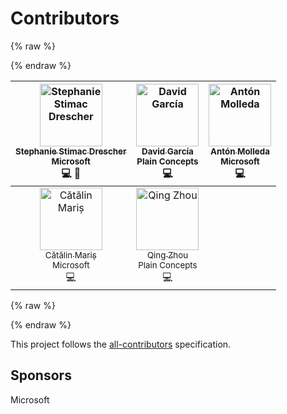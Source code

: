 # Contributors

<!-- markdownlint-disable MD033 -->
{% raw %}
<div class="section contributors">
{% endraw %}

| [<img src="https://avatars.githubusercontent.com/ststimac?s=100" width="100" alt="Stephanie Stimac Drescher"><br><sub>Stephanie Stimac Drescher</sub>](https://github.com/ststimac)<br><sub>Microsoft</sub><br>💻 🎨 | [<img src="https://avatars.githubusercontent.com/sarvaje?s=100" width="100" alt="David García"><br><sub>David García</sub>](https://github.com/sarvaje)<br><sub>Plain Concepts</sub><br>💻 | [<img src="https://avatars.githubusercontent.com/molant?s=100" width="100" alt="Antón Molleda"><br><sub>Antón Molleda</sub>](https://github.com/molant)<br><sub>Microsoft</sub><br>💻 |
| :---: | :---: | :---: |
| [<img src="https://avatars.githubusercontent.com/alrra?s=100" width="100" alt="Cătălin Mariș"><br><sub>Cătălin Mariș</sub>](https://github.com/alrra)<br><sub>Microsoft</sub><br>💻 | [<img src="https://avatars.githubusercontent.com/qzhou1607?s=100" width="100" alt="Qing Zhou"><br><sub>Qing Zhou</sub>](https://github.com/qzhou1607)<br><sub>Plain Concepts</sub><br>💻 |

{% raw %}
</div>
{% endraw %}
<!-- markdownlint-enable MD033 -->

This project follows the [all-contributors](https://github.com/kentcdodds/all-contributors) specification.

## Sponsors

Microsoft

